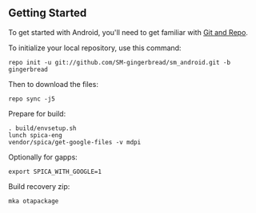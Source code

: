 Getting Started
---------------

To get started with Android, you'll need to get
familiar with [Git and Repo](http://source.android.com/download/using-repo).

To initialize your local repository, use this command:

    repo init -u git://github.com/SM-gingerbread/sm_android.git -b gingerbread

Then to download the files:

    repo sync -j5

Prepare for build:

    . build/envsetup.sh
    lunch spica-eng
    vendor/spica/get-google-files -v mdpi

Optionally for gapps:

    export SPICA_WITH_GOOGLE=1

Build recovery zip:

    mka otapackage
